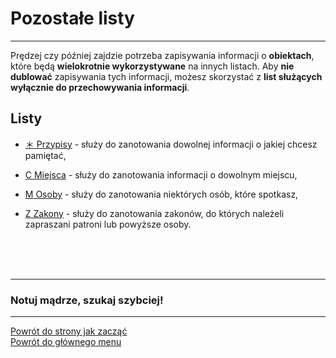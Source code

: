 # Pozostałe listy
---

Prędzej czy później zajdzie potrzeba zapisywania informacji o **obiektach**, które będą **wielokrotnie wykorzystywane** na innych listach. Aby **nie dublować** zapisywania tych informacji, możesz skorzystać z **list służących wyłącznie do przechowywania informacji**.
## Listy
- [<span class="status status-list"><span class="status status-list">＊</span> Przypisy](przypisy.md) - służy do zanotowania dowolnej informacji o jakiej chcesz pamiętać,

- [<span class="status status-list"><span class="status status-list">C</span> Miejsca](miejsca.md) - służy do zanotowania informacji o dowolnym miejscu,

- [<span class="status status-list"><span class="status status-list">M</span> Osoby](osoby.md) - służy do zanotowania niektórych osób, które spotkasz,

- [<span class="status status-list"><span class="status status-list">Z</span> Zakony](zakony.md) - służy do zanotowania zakonów, do których należeli zapraszani patroni lub powyższe osoby.
<br />
<br />
<br />

---
### Notuj mądrze, szukaj szybciej!

---
[Powrót do strony jak zacząć](jak_zaczac.md#jak-zaczac-pozostale)  
[Powrót do głównego menu](index.md)
